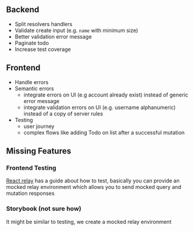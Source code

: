 ## Backend

- Split resolvers handlers
- Validate create input (e.g. `name` with minimum size)
- Better validation error message
- Paginate todo
- Increase test coverage

## Frontend

- Handle errors
- Semantic errors
  - integrate errors on UI (e.g account already exist) instead of generic error message
  - integrate validation errors on UI (e.g. username alphanumeric) instead of a copy of server rules
- Testing
  - user journey
  - complex flows like adding Todo on list after a successful mutation

## Missing Features

### Frontend Testing

[React relay](https://relay.dev/docs/guides/testing-relay-components/) has a guide about how to test, basically you can provide an mocked relay environment which allows you to send mocked query and mutation responses

### Storybook (not sure how)

It might be similar to testing, we create a mocked relay environment
